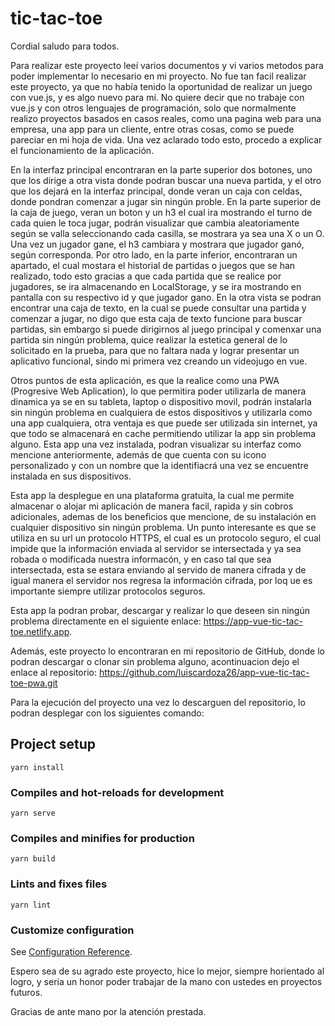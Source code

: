 # tic-tac-toe

Cordial saludo para todos.

Para realizar este proyecto leeí varios documentos y vi varios metodos para poder implementar lo necesario en mi proyecto. No fue tan facil realizar este proyecto, ya que no había tenido la oportunidad de realizar un juego con vue.js, y es algo nuevo para mí. No quiere decir que no trabaje con vue.js y con otros lenguajes de programación, solo que normalmente realizo proyectos basados en casos reales, como una pagina web para una empresa, una app para un cliente, entre otras cosas, como se puede pareciar en mi hoja de vida. Una vez aclarado todo esto, procedo a explicar el funcionamiento de la aplicación.

En la interfaz principal encontraran en la parte superior dos botones, uno que los dirige a otra vista donde podran buscar una nueva partida, y el otro que los dejará en la interfaz principal, donde veran un caja con celdas, donde pondran comenzar a jugar sin ningún proble. En la parte superior de la caja de juego, veran un boton y un h3 el cual ira mostrando el turno de cada quien le toca jugar, podrán visualizar que cambia aleatoriamente según se valla seleccionando cada casilla, se mostrara ya sea una X o un O. Una vez un jugador gane, el h3 cambiara y mostrara que jugador ganó, según corresponda. Por otro lado, en la parte inferior, encontraran un apartado, el cual mostara el historial de partidas o juegos que se han realizado, todo esto gracias a que cada partida que se realice por jugadores, se ira almacenando en LocalStorage, y se ira mostrando en pantalla con su respectivo id y que jugador gano. En la otra vista se podran encontrar una caja de texto, en la cual se puede consultar una partida y comenzar a jugar, no digo que esta caja de texto funcione para buscar partidas, sin embargo si puede dirigirnos al juego principal y comenxar una partida sin ningún problema, quice realizar la estetica general de lo solicitado en la prueba, para que no faltara nada y lograr presentar un aplicativo funcional, sindo mi primera vez creando un videojugo en vue.

Otros puntos de esta aplicación, es que la realice como una PWA (Progresive Web Aplication), lo que permitira poder utilizarla de manera dinamica ya se en su tableta, laptop o dispositivo movil, podrán instalarla sin ningún problema en cualquiera de estos dispositivos y utilizarla como una app cualquiera, otra ventaja es que puede ser utilizada sin internet, ya que todo se almacenará en cache permitiendo utilizar la app sin problema alguno. Esta app una vez instalada, podran visualizar su interfaz como mencione anteriormente, además de que cuenta con su icono personalizado y con un nombre que la identifiacrá una vez se encuentre instalada en sus dispositivos.

Esta app la desplegue en una plataforma gratuita, la cual me permite almacenar o alojar mi aplicación de manera facil, rapida y sin cobros adicionales, ademas de los beneficios que mencione, de su instalación en cualquier dispositivo sin ningún problema. Un punto interesante es que se utiliza en su url un protocolo HTTPS, el cual es un protocolo seguro, el cual impide que la información enviada al servidor se intersectada y ya sea robada o modificada nuestra informacón, y en caso tal que sea intersectada, esta se estara enviando al servido de manera cifrada y de igual manera el servidor nos regresa la información cifrada, por loq ue es importante siempre utilizar protocolos seguros. 

Esta app la podran probar, descargar y realizar lo que deseen sin ningún problema directamente en el siguiente enlace: <https://app-vue-tic-tac-toe.netlify.app>.

Además, este proyecto lo encontraran en mi repositorio de GitHub, donde lo podran descargar o clonar sin problema alguno, acontinuacion dejo el enlace al repositorio: https://github.com/luiscardoza26/app-vue-tic-tac-toe-pwa.git

Para la ejecución del proyecto una vez lo descarguen del repositorio, lo podran desplegar con los siguientes comando:

## Project setup

```
yarn install
```

### Compiles and hot-reloads for development

```
yarn serve
```

### Compiles and minifies for production

```
yarn build
```

### Lints and fixes files

```
yarn lint
```

### Customize configuration

See [Configuration Reference](https://cli.vuejs.org/config/).



Espero sea de su agrado este proyecto, hice lo mejor, siempre horientado al logro, y seria un honor poder trabajar de la mano con ustedes en proyectos futuros.


Gracias de ante mano por la atención prestada.
